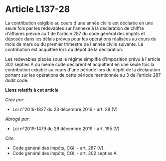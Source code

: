 # Article L137-28

La contribution exigible au cours d'une année civile est déclarée en une seule fois par les redevables sur l'annexe à la
déclaration de chiffre d'affaires prévue au 1 de l'article 287 du code général des impôts et déposée dans les délais prévus
pour les opérations réalisées au cours du mois de mars ou du premier trimestre de l'année civile suivante. La contribution
est acquittée lors du dépôt de la déclaration. 

Les redevables placés sous le régime simplifié d'imposition prévu à l'article 302 septies A du même code déclarent et
acquittent en une seule fois la contribution exigible au cours d'une période lors du dépôt de la déclaration portant sur les
opérations de cette période mentionnée au 3 de l'article 287 dudit code.

**Liens relatifs à cet article**

_Créé par_:

  - Loi n°2016-1827 du 23 décembre 2016 - art. 28 (V)

_Abrogé par_:

  - Loi n°2019-1479 du 28 décembre 2019 - art. 195 (V)

_Cite_:

  - Code général des impôts, CGI. - art. 287 (V)
  - Code général des impôts, CGI. - art. 302 septies A
